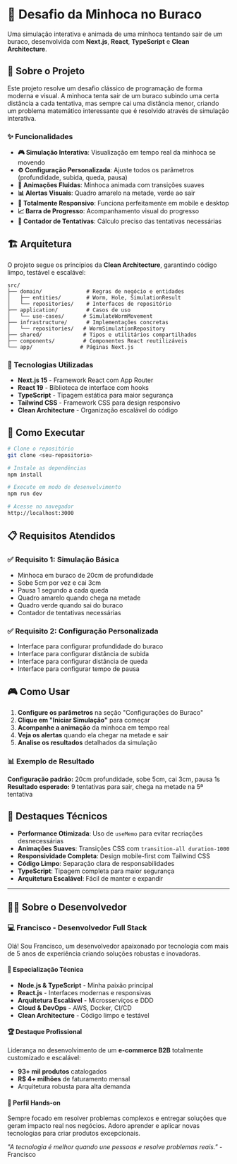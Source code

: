 # 🐛 Desafio da Minhoca no Buraco

Uma simulação interativa e animada de uma minhoca tentando sair de um buraco, desenvolvida com **Next.js**, **React**, **TypeScript** e **Clean Architecture**.

## 🎯 Sobre o Projeto

Este projeto resolve um desafio clássico de programação de forma moderna e visual. A minhoca tenta sair de um buraco subindo uma certa distância a cada tentativa, mas sempre cai uma distância menor, criando um problema matemático interessante que é resolvido através de simulação interativa.

### ✨ Funcionalidades

- **🎮 Simulação Interativa**: Visualização em tempo real da minhoca se movendo
- **⚙️ Configuração Personalizada**: Ajuste todos os parâmetros (profundidade, subida, queda, pausa)
- **🎨 Animações Fluidas**: Minhoca animada com transições suaves
- **📊 Alertas Visuais**: Quadro amarelo na metade, verde ao sair
- **📱 Totalmente Responsivo**: Funciona perfeitamente em mobile e desktop
- **📈 Barra de Progresso**: Acompanhamento visual do progresso
- **🔢 Contador de Tentativas**: Cálculo preciso das tentativas necessárias

## 🏗️ Arquitetura

O projeto segue os princípios da **Clean Architecture**, garantindo código limpo, testável e escalável:

```
src/
├── domain/              # Regras de negócio e entidades
│   ├── entities/        # Worm, Hole, SimulationResult
│   └── repositories/    # Interfaces de repositório
├── application/         # Casos de uso
│   └── use-cases/      # SimulateWormMovement
├── infrastructure/      # Implementações concretas
│   └── repositories/   # WormSimulationRepository
├── shared/             # Tipos e utilitários compartilhados
├── components/         # Componentes React reutilizáveis
└── app/               # Páginas Next.js
```

### 🎨 Tecnologias Utilizadas

- **Next.js 15** - Framework React com App Router
- **React 19** - Biblioteca de interface com hooks
- **TypeScript** - Tipagem estática para maior segurança
- **Tailwind CSS** - Framework CSS para design responsivo
- **Clean Architecture** - Organização escalável do código

## 🚀 Como Executar

```bash
# Clone o repositório
git clone <seu-repositorio>

# Instale as dependências
npm install

# Execute em modo de desenvolvimento
npm run dev

# Acesse no navegador
http://localhost:3000
```

## 📋 Requisitos Atendidos

### ✅ **Requisito 1**: Simulação Básica
- Minhoca em buraco de 20cm de profundidade
- Sobe 5cm por vez e cai 3cm
- Pausa 1 segundo a cada queda
- Quadro amarelo quando chega na metade
- Quadro verde quando sai do buraco
- Contador de tentativas necessárias

### ✅ **Requisito 2**: Configuração Personalizada
- Interface para configurar profundidade do buraco
- Interface para configurar distância de subida
- Interface para configurar distância de queda
- Interface para configurar tempo de pausa

## 🎮 Como Usar

1. **Configure os parâmetros** na seção "Configurações do Buraco"
2. **Clique em "Iniciar Simulação"** para começar
3. **Acompanhe a animação** da minhoca em tempo real
4. **Veja os alertas** quando ela chegar na metade e sair
5. **Analise os resultados** detalhados da simulação

### 📊 Exemplo de Resultado

**Configuração padrão:** 20cm profundidade, sobe 5cm, cai 3cm, pausa 1s  
**Resultado esperado:** 9 tentativas para sair, chega na metade na 5ª tentativa

## 🎯 Destaques Técnicos

- **Performance Otimizada**: Uso de `useMemo` para evitar recriações desnecessárias
- **Animações Suaves**: Transições CSS com `transition-all duration-1000`
- **Responsividade Completa**: Design mobile-first com Tailwind CSS
- **Código Limpo**: Separação clara de responsabilidades
- **TypeScript**: Tipagem completa para maior segurança
- **Arquitetura Escalável**: Fácil de manter e expandir

---

## 👨‍💻 Sobre o Desenvolvedor

### 💻 **Francisco - Desenvolvedor Full Stack**

Olá! Sou Francisco, um desenvolvedor apaixonado por tecnologia com mais de 5 anos de experiência criando soluções robustas e inovadoras. 

#### 🚀 **Especialização Técnica**
- **Node.js & TypeScript** - Minha paixão principal
- **React.js** - Interfaces modernas e responsivas
- **Arquitetura Escalável** - Microsserviços e DDD
- **Cloud & DevOps** - AWS, Docker, CI/CD
- **Clean Architecture** - Código limpo e testável

#### 🏆 **Destaque Profissional**
Liderança no desenvolvimento de um **e-commerce B2B** totalmente customizado e escalável:
- **93+ mil produtos** catalogados
- **R$ 4+ milhões** de faturamento mensal
- Arquitetura robusta para alta demanda

#### 🎯 **Perfil Hands-on**
Sempre focado em resolver problemas complexos e entregar soluções que geram impacto real nos negócios. Adoro aprender e aplicar novas tecnologias para criar produtos excepcionais.

*"A tecnologia é melhor quando une pessoas e resolve problemas reais."* - Francisco